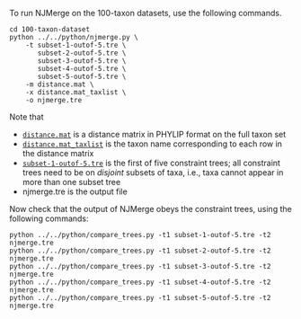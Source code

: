 
To run NJMerge on the 100-taxon datasets, use the following commands.
```
cd 100-taxon-dataset
python ../../python/njmerge.py \
    -t subset-1-outof-5.tre \
       subset-2-outof-5.tre \
       subset-3-outof-5.tre \
       subset-4-outof-5.tre \
       subset-5-outof-5.tre \
    -m distance.mat \
    -x distance.mat_taxlist \
    -o njmerge.tre
```

Note that 
+ [`distance.mat`](100-taxon-dataset/distance.mat) is a distance matrix in PHYLIP format on the full taxon set
+ [`distance.mat_taxlist`](100-taxon-dataset/distance.mat_taxlist) is the taxon name corresponding to each row in the distance matrix
+ [`subset-1-outof-5.tre`](100-taxon-dataset/subset-1-outof-5.tre) is the first of five constraint trees; all constraint trees need to be on *disjoint* subsets of taxa, i.e., taxa cannot appear in more than one subset tree
+ njmerge.tre is the output file

Now check that the output of NJMerge obeys the constraint trees, using the following commands:
```
python ../../python/compare_trees.py -t1 subset-1-outof-5.tre -t2 njmerge.tre
python ../../python/compare_trees.py -t1 subset-2-outof-5.tre -t2 njmerge.tre
python ../../python/compare_trees.py -t1 subset-3-outof-5.tre -t2 njmerge.tre
python ../../python/compare_trees.py -t1 subset-4-outof-5.tre -t2 njmerge.tre
python ../../python/compare_trees.py -t1 subset-5-outof-5.tre -t2 njmerge.tre
```
